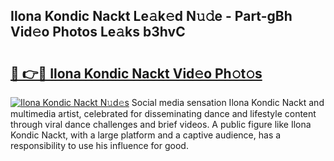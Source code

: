 ## Ilona Kondic Nackt Le𝚊k𝚎d N𝚞𝚍e - Part-gBh Vid𝚎o Photos Le𝚊ks b3hvC

# <h2><a href="http://fb9cng.evod.top/?m=Ilona+Kondic+Nackt">🔗 👉🔴 Ilona Kondic Nackt Vid𝚎o Ph𝚘t𝚘s</a></h2>

[![Ilona Kondic Nackt N𝚞d𝚎s](https://i.imgur.com/8V9OHl7.gif)](http://fb9cng.evod.top/?m=Ilona+Kondic+Nackt)
Social media sensation Ilona Kondic Nackt and multimedia artist, celebrated for disseminating dance and lifestyle content through viral dance challenges and brief videos. A public figure like Ilona Kondic Nackt, with a large platform and a captive audience, has a responsibility to use his influence for good. 
